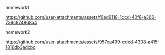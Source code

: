 homework1

https://github.com/user-attachments/assets/f6ed6118-1ccd-40f8-a366-739c874868a4


homework2

https://github.com/user-attachments/assets/957ea499-cded-4308-a415-1816db3adcbc





